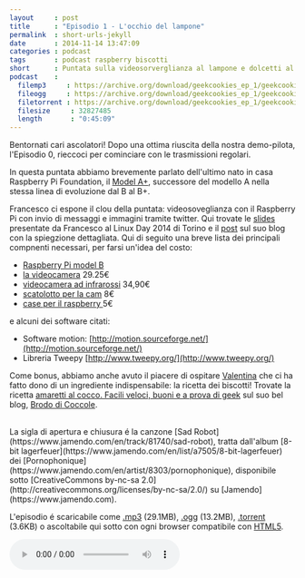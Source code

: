 ```yaml
---
layout     : post
title      : "Episodio 1 - L'occhio del lampone"
permalink  : short-urls-jekyll
date       : 2014-11-14 13:47:09
categories : podcast
tags       : podcast raspberry biscotti
short      : Puntata sulla videosorverglianza al lampone e dolcetti al cocco
podcast    :
  filemp3     : https://archive.org/download/geekcookies_ep_1/geekcookies_ep_1.mp3
  fileogg     : https://archive.org/download/geekcookies_ep_1/geekcookies_ep_1.ogg
  filetorrent : https://archive.org/download/geekcookies_ep_1/geekcookies_ep_1_archive.torrent
  filesize     : 32827485
  length       : "0:45:09"
---
```

 
Bentornati cari ascolatori! Dopo una ottima riuscita della nostra demo-pilota, l'Episodio 0, rieccoci per cominciare con le trasmissioni regolari.

In questa puntata abbiamo brevemente parlato dell'ultimo nato in casa Raspberry Pi Foundation, il [Model A+][raspberryaplus], successore del modello A nella stessa linea di evoluzione dal B al B+.

Francesco ci espone il clou della puntata: videosoveglianza con il Raspberry Pi con  invio di messaggi e immagini tramite twitter. Qui trovate le [slides][slidesfrancesco] presentate da Francesco al Linux Day 2014 di Torino e il [post][blogfrancesco] sul suo blog con la spiegzione dettagliata.
Qui di seguito una breve lista dei principali compnenti necessari, per farsi un'idea del costo:

- [Raspberry Pi model B](http://www.amazon.it/Raspberry-Pi-Model-Plus-512MB/dp/B00LPESRUK/ref=sr_1_1?ie=UTF8&qid=1415622181&sr=8-1&keywords=raspberry+pi) 
- [la videocamera](http://www.amazon.it/Raspberry-Pi-100003-Modulo-telecamera/dp/B00E1GGE40/ref=sr_1_11?ie=UTF8&qid=1415622181&sr=8-11&keywords=raspberry+pi) 29.25€
- [videocamera ad infrarossi](http://www.amazon.it/Raspberry-Pi-NoIR-Infrared-Camera/dp/B00G9AZ79O/ref=sr_1_47?ie=UTF8&qid=1415622297&sr=8-47&keywords=raspberry+pi+B) 34,90€ 
- [scatolotto per la cam](http://www.amazon.it/Camera-Case-Raspberry-Pi-Trasparente/dp/B00IJZJWTI/ref=sr_1_5?ie=UTF8&qid=1415622722&sr=8-5&keywords=raspberry+pi+camera+case) 8€ 
- [case per il raspberry ](http://www.amazon.it/Raspberry-Pi-Modello-Plus-Black/dp/B00MQWQT0A/ref=sr_1_12?ie=UTF8&qid=1415622800&sr=8-12&keywords=raspberry+pi+case) 5€

e alcuni dei software citati:

* Software motion: [http://motion.sourceforge.net/](http://motion.sourceforge.net/)
* Libreria Tweepy [http://www.tweepy.org/](http://www.tweepy.org/) 

Come bonus, abbiamo anche avuto il piacere di ospitare [Valentina](https://twitter.com/valefatina) che ci ha fatto dono di un ingrediente indispensabile: la ricetta dei biscotti! Trovate la ricetta [amaretti al cocco. Facili veloci, buoni e a prova di geek][biscottivale] sul suo bel blog, [Brodo di Coccole](http://www.brododicoccole.com/).

<br />
La sigla di apertura e chiusura é la canzone [Sad Robot](https://www.jamendo.com/en/track/81740/sad-robot), tratta dall'album [8-bit lagerfeuer](https://www.jamendo.com/en/list/a7505/8-bit-lagerfeuer) dei [Pornophonique](https://www.jamendo.com/en/artist/8303/pornophonique), disponibile sotto [CreativeCommons by-nc-sa 2.0](http://creativecommons.org/licenses/by-nc-sa/2.0/) su [Jamendo](https://www.jamendo.com).

L'episodio é scaricabile come [.mp3]({{page.podcast.filemp3}}) (29.1MB), [.ogg]({{page.podcast.fileogg}}) (13.2MB), [.torrent]({{page.podcast.filetorrent}}) (3.6KB) o ascoltabile qui sotto con ogni browser compatibile con [HTML5](http://html5test.com/).


<!--HTML5 audio player,see http://www.bloggerbuster.com/2012/07/how-to-add-music-player-in-blogspot.html-->
<audio controls> 
<source src="{{page.podcast.filemp3}}" /> 
If you cannot see the audio controls, your browser does not support the audio element 
</audio>

[raspberryaplus]: http://www.raspberrypi.org/products/model-a-plus/
[slidesfrancesco]: http://www.slideshare.net/cesco_78/linux-day-2014-talk-su-videosorveglianza-con-raspberry-pi
[blogfrancesco]: http://www.iltucci.com/blog/category/progetti/videosorveglianza-con-raspberry-pi/
[biscottivale]: http://www.brododicoccole.com/dolcetti-di-amaretti-al-cocco/


